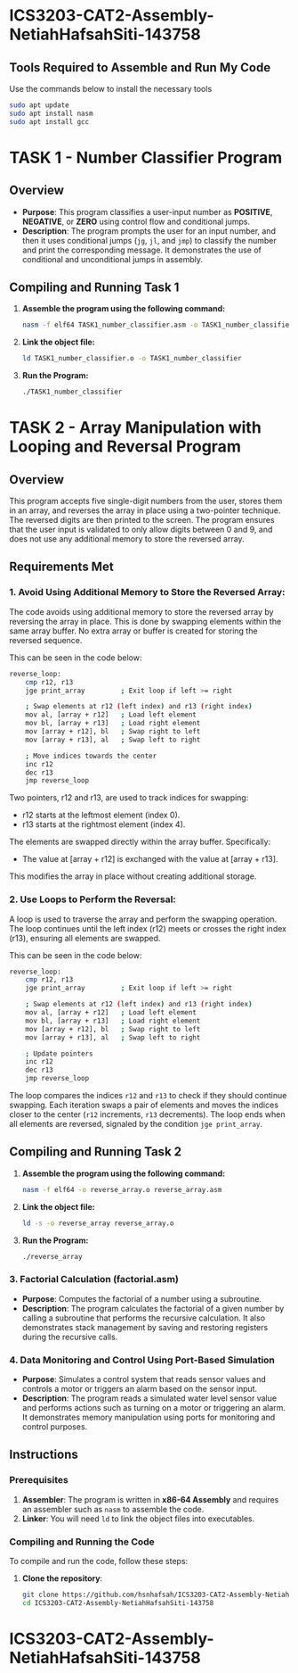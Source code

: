 # ICS3203-CAT2-Assembly-NetiahHafsahSiti-143758

## Tools Required to Assemble and Run My Code
Use the commands below to install the necessary tools
 ```bash
sudo apt update
sudo apt install nasm
sudo apt install gcc
   ```

# TASK 1 - Number Classifier Program 
## Overview

- **Purpose**: This program classifies a user-input number as **POSITIVE**, **NEGATIVE**, or **ZERO** using control flow and conditional jumps.
- **Description**: The program prompts the user for an input number, and then it uses conditional jumps (`jg`, `jl`, and `jmp`) to classify the number and print the corresponding message. It demonstrates the use of conditional and unconditional jumps in assembly.
  
## Compiling and Running Task 1

1. **Assemble the program using the following command:**
   
    ```bash
    nasm -f elf64 TASK1_number_classifier.asm -o TASK1_number_classifier.o
   ```
2. **Link the object file:**

   ```bash
   ld TASK1_number_classifier.o -o TASK1_number_classifier
   ```
3. **Run the Program:**
   ```bash
   ./TASK1_number_classifier
   ```
   
# TASK 2 - Array Manipulation with Looping and Reversal Program
## Overview
This program accepts five single-digit numbers from the user, stores them in an array, and reverses the array in place using a two-pointer technique. The reversed digits are then printed to the screen. The program ensures that the user input is validated to only allow digits between 0 and 9, and does not use any additional memory to store the reversed array.

## Requirements Met
### 1. **Avoid Using Additional Memory to Store the Reversed Array:**
The code avoids using additional memory to store the reversed array by reversing the array in place. This is done by swapping elements within the same array buffer. No extra array or buffer is created for storing the reversed sequence.

This can be seen in the code below:
```bash
reverse_loop:
    cmp r12, r13
    jge print_array         ; Exit loop if left >= right

    ; Swap elements at r12 (left index) and r13 (right index)
    mov al, [array + r12]   ; Load left element
    mov bl, [array + r13]   ; Load right element
    mov [array + r12], bl   ; Swap right to left
    mov [array + r13], al   ; Swap left to right

    ; Move indices towards the center
    inc r12
    dec r13
    jmp reverse_loop

```
Two pointers, r12 and r13, are used to track indices for swapping:

- r12 starts at the leftmost element (index 0).
- r13 starts at the rightmost element (index 4).

The elements are swapped directly within the array buffer. Specifically:
- The value at [array + r12] is exchanged with the value at [array + r13].
  
This modifies the array in place without creating additional storage.


### 2.  **Use Loops to Perform the Reversal:**
A loop is used to traverse the array and perform the swapping operation. The loop continues until the left index (r12) meets or crosses the right index (r13), ensuring all elements are swapped.

This can be seen in the code below:
``` bash
reverse_loop:
    cmp r12, r13
    jge print_array         ; Exit loop if left >= right

    ; Swap elements at r12 (left index) and r13 (right index)
    mov al, [array + r12]   ; Load left element
    mov bl, [array + r13]   ; Load right element
    mov [array + r12], bl   ; Swap right to left
    mov [array + r13], al   ; Swap left to right

    ; Update pointers
    inc r12
    dec r13
    jmp reverse_loop
```
The loop compares the indices `r12` and `r13` to check if they should continue swapping. Each iteration swaps a pair of elements and moves the indices closer to the center (`r12` increments, `r13` decrements). The loop ends when all elements are reversed, signaled by the condition `jge print_array`.

## Compiling and Running Task 2
1. **Assemble the program using the following command:**

    ```bash
   nasm -f elf64 -o reverse_array.o reverse_array.asm
   ```
2. **Link the object file:**

   ```bash
   ld -s -o reverse_array reverse_array.o
   ```
3. **Run the Program:**
   ```bash
   ./reverse_array
   ```



### 3. **Factorial Calculation (factorial.asm)**

- **Purpose**: Computes the factorial of a number using a subroutine.
- **Description**: The program calculates the factorial of a given number by calling a subroutine that performs the recursive calculation. It also demonstrates stack management by saving and restoring registers during the recursive calls.

### 4. **Data Monitoring and Control Using Port-Based Simulation**

- **Purpose**: Simulates a control system that reads sensor values and controls a motor or triggers an alarm based on the sensor input.
- **Description**: The program reads a simulated water level sensor value and performs actions such as turning on a motor or triggering an alarm. It demonstrates memory manipulation using ports for monitoring and control purposes.

## Instructions

### Prerequisites
1. **Assembler**: The program is written in **x86-64 Assembly** and requires an assembler such as `nasm` to assemble the code.
2. **Linker**: You will need `ld` to link the object files into executables.

### Compiling and Running the Code

To compile and run the code, follow these steps:

1. **Clone the repository**:
   ```bash
   git clone https://github.com/hsnhafsah/ICS3203-CAT2-Assembly-NetiahHafsahSiti-143758.git
   cd ICS3203-CAT2-Assembly-NetiahHafsahSiti-143758
# ICS3203-CAT2-Assembly-NetiahHafsahSiti-143758
